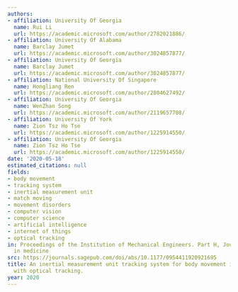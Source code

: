 ```yaml
---
authors:
- affiliation: University Of Georgia
  name: Rui Li
  url: https://academic.microsoft.com/author/2782021886/
- affiliation: University Of Alabama
  name: Barclay Jumet
  url: https://academic.microsoft.com/author/3024857877/
- affiliation: University Of Georgia
  name: Barclay Jumet
  url: https://academic.microsoft.com/author/3024857877/
- affiliation: National University Of Singapore
  name: Hongliang Ren
  url: https://academic.microsoft.com/author/2804627492/
- affiliation: University Of Georgia
  name: WenZhan Song
  url: https://academic.microsoft.com/author/2119657708/
- affiliation: University Of York
  name: Zion Tsz Ho Tse
  url: https://academic.microsoft.com/author/1225914550/
- affiliation: University Of Georgia
  name: Zion Tsz Ho Tse
  url: https://academic.microsoft.com/author/1225914550/
date: '2020-05-18'
estimated_citations: null
fields:
- body movement
- tracking system
- inertial measurement unit
- match moving
- movement disorders
- computer vision
- computer science
- artificial intelligence
- internet of things
- optical tracking
in: Proceedings of the Institution of Mechanical Engineers. Part H, Journal of engineering
  in medicine
src: https://journals.sagepub.com/doi/abs/10.1177/0954411920921695
title: An inertial measurement unit tracking system for body movement in comparison
  with optical tracking.
year: 2020
---
```

